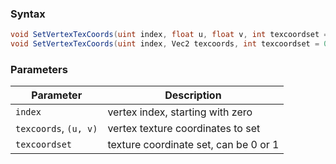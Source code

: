 ### Syntax

```csharp
void SetVertexTexCoords(uint index, float u, float v, int texcoordset = 0);
void SetVertexTexCoords(uint index, Vec2 texcoords, int texcoordset = 0);
```

### Parameters

| Parameter | Description |
|---|---|
| `index` | vertex index, starting with zero |
| `texcoords`, `(u, v)` | vertex texture coordinates to set |
| `texcoordset` | texture coordinate set, can be 0 or 1 |